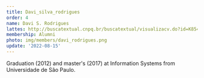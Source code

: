 ```yaml
---
title: Davi_silva_rodrigues
order: 4
name: Davi S. Rodrigues
lattes: http://buscatextual.cnpq.br/buscatextual/visualizacv.do?id=K8546626D1
membership: Alumni
photo: img/members/davi_rodrigues.png
update: '2022-08-15'
---
```


Graduation (2012) and master's (2017) at Information Systems from Universidade de São Paulo.
